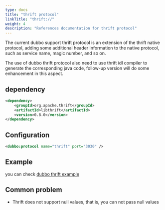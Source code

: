 ```yaml
---
type: docs
title: "thrift protocol"
linkTitle: "thrift://"
weight: 4
description: "References documentation for thrift protocol"
---
```


The current dubbo support thrift protocol is an extension of the thrift native protocol, adding some additional header information to the native protocol, such as service name, magic number, and so on.

The use of dubbo thrift protocol also need to use thrift idl compiler to generate the corresponding java code, follow-up version will do some enhancement in this aspect.

## dependency

```xml
<dependency>
    <groupId>org.apache.thrift</groupId>
    <artifactId>libthrift</artifactId>
    <version>0.8.0</version>
</dependency>
```

## Configuration


```xml
<dubbo:protocol name="thrift" port="3030" />
```

## Example

you can check [dubbo thrift example](https://github.com/apache/dubbo-samples/tree/master/dubbo-samples-thrift)

## Common problem

* Thrift does not support null values, that is, you can not pass null values


